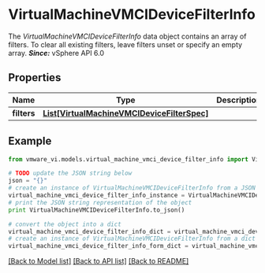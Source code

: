 # VirtualMachineVMCIDeviceFilterInfo

The *VirtualMachineVMCIDeviceFilterInfo* data object contains an array of filters.  To clear all existing filters, leave filters unset or specify an empty array.  ***Since:*** vSphere API 6.0 

## Properties
Name | Type | Description | Notes
------------ | ------------- | ------------- | -------------
**filters** | [**List[VirtualMachineVMCIDeviceFilterSpec]**](VirtualMachineVMCIDeviceFilterSpec.md) |  | [optional] 

## Example

```python
from vmware_vi.models.virtual_machine_vmci_device_filter_info import VirtualMachineVMCIDeviceFilterInfo

# TODO update the JSON string below
json = "{}"
# create an instance of VirtualMachineVMCIDeviceFilterInfo from a JSON string
virtual_machine_vmci_device_filter_info_instance = VirtualMachineVMCIDeviceFilterInfo.from_json(json)
# print the JSON string representation of the object
print VirtualMachineVMCIDeviceFilterInfo.to_json()

# convert the object into a dict
virtual_machine_vmci_device_filter_info_dict = virtual_machine_vmci_device_filter_info_instance.to_dict()
# create an instance of VirtualMachineVMCIDeviceFilterInfo from a dict
virtual_machine_vmci_device_filter_info_form_dict = virtual_machine_vmci_device_filter_info.from_dict(virtual_machine_vmci_device_filter_info_dict)
```
[[Back to Model list]](../README.md#documentation-for-models) [[Back to API list]](../README.md#documentation-for-api-endpoints) [[Back to README]](../README.md)


